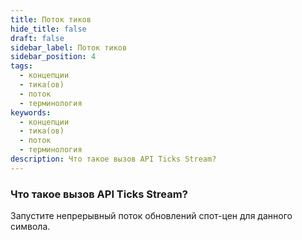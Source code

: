 ```yaml
---
title: Поток тиков
hide_title: false
draft: false
sidebar_label: Поток тиков
sidebar_position: 4
tags:
  - концепции
  - тика(ов)
  - поток
  - терминология
keywords:
  - концепции
  - тика(ов)
  - поток
  - терминология
description: Что такое вызов API Ticks Stream?
---
```


### Что такое вызов API Ticks Stream?

Запустите непрерывный поток обновлений спот-цен для данного символа.

